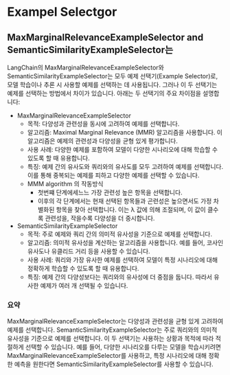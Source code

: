 # Exampel Selectgor

## MaxMarginalRelevanceExampleSelector and SemanticSimilarityExampleSelector는

LangChain의 MaxMarginalRelevanceExampleSelector와 SemanticSimilarityExampleSelector는 모두 예제 선택기(Example Selector)로,
모델 학습이나 추론 시 사용할 예제를 선택하는 데 사용됩니다.
그러나 이 두 선택기는 예제를 선택하는 방법에서 차이가 있습니다. 아래는 두 선택기의 주요 차이점을 설명합니다:

- MaxMarginalRelevanceExampleSelector
  - 목적: 다양성과 관련성을 동시에 고려하여 예제를 선택합니다.
  - 알고리즘: Maximal Marginal Relevance (MMR) 알고리즘을 사용합니다. 이 알고리즘은 예제의 관련성과 다양성을 균형 있게 평가합니다.
  - 사용 사례: 다양한 예제를 포함하여 모델이 다양한 시나리오에 대해 학습할 수 있도록 할 때 유용합니다.
  - 특징: 예제 간의 유사도와 쿼리와의 유사도를 모두 고려하여 예제를 선택합니다. 이를 통해 중복되는 예제를 피하고 다양한 예제를 선택할 수 있습니다.
  - MMM algorithm 의 작동방식
    - 첫번쨰 단계에세느느 가장 관련성 높은 항목을 선택합니다.
    - 이후의 각 단계에서는 현재 선택된 항목들과 곤련성은 높으면서도 가정 차별화된 항목을 찾아 선택합니다. 이는 λ 값에 의해 조절되며, 이 값이 클수록 관련성을, 작을수록 다양성을 더 중시합니다.
- SemanticSimilarityExampleSelector
  - 목적: 주로 예제와 쿼리 간의 의미적 유사성을 기준으로 예제를 선택합니다.
  - 알고리즘: 의미적 유사성을 계산하는 알고리즘을 사용합니다. 예를 들어, 코사인 유사도나 유클리드 거리 등을 사용할 수 있습니다.
  - 사용 사례: 쿼리와 가장 유사한 예제를 선택하여 모델이 특정 시나리오에 대해 정확하게 학습할 수 있도록 할 때 유용합니다.
  - 특징: 예제 간의 다양성보다는 쿼리와의 유사성에 더 중점을 둡니다. 따라서 유사한 예제가 여러 개 선택될 수 있습니다.

### 요약

MaxMarginalRelevanceExampleSelector는 다양성과 관련성을 균형 있게 고려하여 예제를 선택합니다.
SemanticSimilarityExampleSelector는 주로 쿼리와의 의미적 유사성을 기준으로 예제를 선택합니다.
이 두 선택기는 사용하는 상황과 목적에 따라 적절하게 선택할 수 있습니다.
예를 들어, 다양한 시나리오를 다루는 모델을 학습시키려면 MaxMarginalRelevanceExampleSelector를 사용하고,
특정 시나리오에 대해 정확한 예측을 원한다면 SemanticSimilarityExampleSelector를 사용할 수 있습니다.

